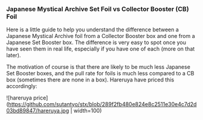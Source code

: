 ### Japanese Mystical Archive Set Foil vs Collector Booster (CB) Foil

Here is a little guide to help you understand the difference between a Japanese
Mystical Archive foil from a Collector Booster box and one from a Japanese Set Booster box.
The difference is very easy to spot once you have seen them in real life, especially
if you have one of each (more on that later).

The motivation of course is that there are likely to be much less Japanese Set Booster boxes,
and the pull rate for foils is much less compared to a CB box (sometimes there are none in a box). 
Hareruya have priced this accordingly:

![hareruya price](https://github.com/sutantyo/stx/blob/289f2fb480e824e8c2511e30e4c7d2d03bd89847/hareruya.jpg | width=100)
